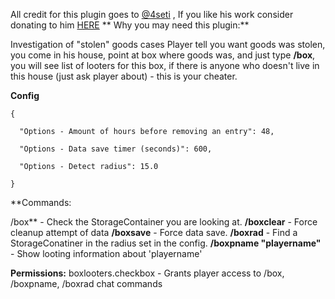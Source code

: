 All credit for this plugin goes to [@4seti](http://oxidemod.org/members/23924/) , If you like his work consider donating to him [HERE](https://www.paypal.com/cgi-bin/webscr?cmd=_s-xclick&hosted_button_id=843Z3T75ZZWVG)
**
Why you may need this plugin:**

Investigation of "stolen" goods cases 
Player tell you want goods was stolen, you come in his house, point at box where goods was, and just type **/**box****, you will see list of looters for this box, if there is anyone who doesn't live in this house (just ask player about) - this is your cheater.

**Config**

````
{

  "Options - Amount of hours before removing an entry": 48,

  "Options - Data save timer (seconds)": 600,

  "Options - Detect radius": 15.0

}
````


**Commands:

/box** - Check the StorageContainer you are looking at.
**/**boxc**lear** - Force cleanup attempt of data
**/**box**save** - Force data save.
**/**box**rad** - Find a StorageConatiner in the radius set in the config.
**/boxpname "playername"** - Show looting information about 'playername'

**Permissions:**
boxlooters.checkbox - Grants player access to /box, /boxpname, /boxrad chat commands